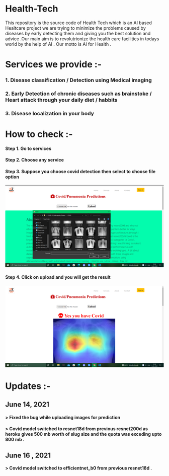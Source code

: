# Health-Tech
This repository is the source code of Health Tech which is an AI based Healtcare project we are trying to minimize the problems caused by diseases by early detecting them and giving you the best solution and advice .Our main aim is to revolutrionize  the health care facilities in todays world by the help of AI . Our motto is AI for Health . 

# Services we provide :- 
### 1. Disease classification / Detection using Medical imaging
### 2. Early Detection of chronic diseases such as brainstoke / Heart attack through your daily diet / habbits 
### 3. Disease localization in your body 

# How to check :- 
#### Step 1. Go to services 
#### Step 2. Choose any service
#### Step 3. Suppose you choose covid detection then select to choose file option 
<img src = "covid19/pred_covid_img/process1.png"/>

#### Step 4. Click on upload and you will get the result 
<img src = "covid19/pred_covid_img/process3.png"/>




# Updates :-

## June 14, 2021
#### > Fixed the bug while uploading images for prediction 
#### > Covid model switched to resnet18d from previous resnet200d as heroku gives 500 mb worth of slug size and the quota was exceding upto 800 mb .

## June 16 , 2021
#### > Covid model switched to efficientnet_b0 from previous resnet18d . 
